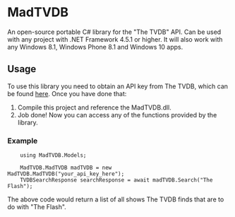 # MadTVDB
An open-source portable C# library for the "The TVDB" API.  Can be used with any project with .NET Framework 4.5.1 or higher. It will also work with any Windows 8.1, Windows Phone 8.1 and Windows 10 apps.

## Usage
To use this library you need to obtain an API key from The TVDB, which can be found [here](http://thetvdb.com/?tab=apiregister). Once you have done that:

1. Compile this project and reference the MadTVDB.dll.
2. Job done! Now you can access any of the functions provided by the library.

### Example

```
	using MadTVDB.Models;

	MadTVDB.MadTVDB madTVDB = new MadTVDB.MadTVDB("your_api_key_here");
	TVDBSearchResponse searchResponse = await madTVDB.Search("The Flash");
```

The above code would return a list of all shows The TVDB finds that are to do with "The Flash".
